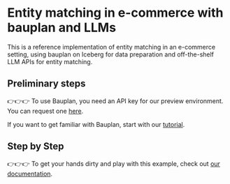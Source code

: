 # Entity matching in e-commerce with bauplan and LLMs
This is a reference implementation of entity matching in an e-commerce setting, using bauplan on Iceberg for data preparation and off-the-shelf LLM APIs for entity matching.

## Preliminary steps

👉👉👉 To use Bauplan, you need an API key for our preview environment. You can request one [here](https://www.bauplanlabs.com/#join).

If you want to get familiar with Bauplan, start with our [tutorial](https://docs.bauplanlabs.com/en/latest/tutorial/01_quick_start.html#).

## Step by Step

👉👉👉 To get your hands dirty and play with this example, check out [our documentation](https://docs.bauplanlabs.com/en/latest/examples/llm.html).
